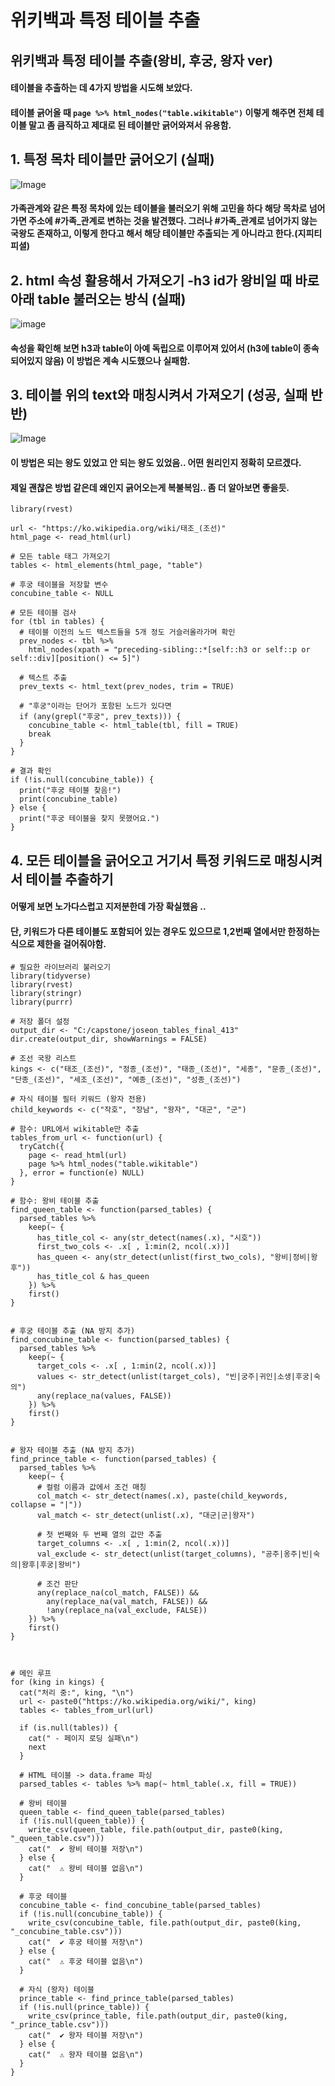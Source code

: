 # 위키백과 특정 테이블 추출
## 위키백과 특정 테이블 추출(왕비, 후궁, 왕자 ver)

#### 테이블을 추출하는 데 4가지 방법을 시도해 보았다.
#### 테이블 긁어올 때 `page %>% html_nodes("table.wikitable")` 이렇게 해주면 전체 테이블 말고 좀 큼직하고 제대로 된 테이블만 긁어와져서 유용함.

## 1. 특정 목차 테이블만 긁어오기 (실패)

![Image](https://github.com/user-attachments/assets/a5e5f167-fcc6-49ac-86be-0f891802740d)

#### 가족관계와 같은 특정 목차에 있는 테이블을 불러오기 위해 고민을 하다 해당 목차로 넘어가면 주소에 #가족_관계로 변하는 것을 발견했다. 그러나 #가족_관계로 넘어가지 않는 국왕도 존재하고, 이렇게 한다고 해서 해당 테이블만 추출되는 게 아니라고 한다.(지피티 피셜)


## 2.  html 속성 활용해서 가져오기 -h3 id가 왕비일 때 바로 아래 table 불러오는 방식 (실패)

![image](https://github.com/user-attachments/assets/7a527dfd-35c2-4b2c-ad0f-d241e87d7d8b)

#### 속성을 확인해 보면 h3과 table이 아예 독립으로 이루어져 있어서 (h3에 table이 종속되어있지 않음) 이 방법은 계속 시도했으나 실패함. 


## 3. 테이블 위의 text와 매칭시켜서 가져오기 (성공, 실패 반반)

![Image](https://github.com/user-attachments/assets/b44f571f-4cdd-47b4-852a-2815d45e45eb)

#### 이 방법은 되는 왕도 있었고 안 되는 왕도 있었음.. 어떤 원리인지 정확히 모르겠다.
#### 제일 괜찮은 방법 같은데 왜인지 긁어오는게 복불복임.. 좀 더 알아보면 좋을듯. 

```{r}
library(rvest)

url <- "https://ko.wikipedia.org/wiki/태조_(조선)"
html_page <- read_html(url)

# 모든 table 태그 가져오기
tables <- html_elements(html_page, "table")

# 후궁 테이블을 저장할 변수
concubine_table <- NULL

# 모든 테이블 검사
for (tbl in tables) {
  # 테이블 이전의 노드 텍스트들을 5개 정도 거슬러올라가며 확인
  prev_nodes <- tbl %>%
    html_nodes(xpath = "preceding-sibling::*[self::h3 or self::p or self::div][position() <= 5]")
  
  # 텍스트 추출
  prev_texts <- html_text(prev_nodes, trim = TRUE)
  
  # "후궁"이라는 단어가 포함된 노드가 있다면
  if (any(grepl("후궁", prev_texts))) {
    concubine_table <- html_table(tbl, fill = TRUE)
    break
  }
}

# 결과 확인
if (!is.null(concubine_table)) {
  print("후궁 테이블 찾음!")
  print(concubine_table)
} else {
  print("후궁 테이블을 찾지 못했어요.")
}
```

## 4. 모든 테이블을 긁어오고 거기서 특정 키워드로 매칭시켜서 테이블 추출하기
#### 어떻게 보면 노가다스럽고 지저분한데 가장 확실했음 .. 
#### 단, 키워드가 다른 테이블도 포함되어 있는 경우도 있으므로 1,2번째 열에서만 한정하는 식으로 제한을 걸어줘야함.

```{r}
# 필요한 라이브러리 불러오기
library(tidyverse)
library(rvest)
library(stringr)
library(purrr)

# 저장 폴더 설정
output_dir <- "C:/capstone/joseon_tables_final_413"
dir.create(output_dir, showWarnings = FALSE)

# 조선 국왕 리스트
kings <- c("태조_(조선)", "정종_(조선)", "태종_(조선)", "세종", "문종_(조선)", "단종_(조선)", "세조_(조선)", "예종_(조선)", "성종_(조선)")

# 자식 테이블 필터 키워드 (왕자 전용)
child_keywords <- c("작호", "장남", "왕자", "대군", "군")

# 함수: URL에서 wikitable만 추출
tables_from_url <- function(url) {
  tryCatch({
    page <- read_html(url)
    page %>% html_nodes("table.wikitable")
  }, error = function(e) NULL)
}

# 함수: 왕비 테이블 추출
find_queen_table <- function(parsed_tables) {
  parsed_tables %>%
    keep(~ {
      has_title_col <- any(str_detect(names(.x), "시호"))
      first_two_cols <- .x[ , 1:min(2, ncol(.x))]
      has_queen <- any(str_detect(unlist(first_two_cols), "왕비|정비|왕후"))
      has_title_col & has_queen
    }) %>%
    first()
}


# 후궁 테이블 추출 (NA 방지 추가)
find_concubine_table <- function(parsed_tables) {
  parsed_tables %>%
    keep(~ {
      target_cols <- .x[ , 1:min(2, ncol(.x))]
      values <- str_detect(unlist(target_cols), "빈|궁주|귀인|소생|후궁|숙의")
      any(replace_na(values, FALSE))
    }) %>%
    first()
}


# 왕자 테이블 추출 (NA 방지 추가)
find_prince_table <- function(parsed_tables) {
  parsed_tables %>%
    keep(~ {
      # 컬럼 이름과 값에서 조건 매칭
      col_match <- str_detect(names(.x), paste(child_keywords, collapse = "|"))
      val_match <- str_detect(unlist(.x), "대군|군|왕자")
      
      # 첫 번째와 두 번째 열의 값만 추출
      target_columns <- .x[ , 1:min(2, ncol(.x))]
      val_exclude <- str_detect(unlist(target_columns), "공주|옹주|빈|숙의|왕후|후궁|왕비")
      
      # 조건 판단
      any(replace_na(col_match, FALSE)) &&
        any(replace_na(val_match, FALSE)) &&
        !any(replace_na(val_exclude, FALSE))
    }) %>%
    first()
}



# 메인 루프
for (king in kings) {
  cat("처리 중:", king, "\n")
  url <- paste0("https://ko.wikipedia.org/wiki/", king)
  tables <- tables_from_url(url)
  
  if (is.null(tables)) {
    cat(" - 페이지 로딩 실패\n")
    next
  }
  
  # HTML 테이블 -> data.frame 파싱
  parsed_tables <- tables %>% map(~ html_table(.x, fill = TRUE))
  
  # 왕비 테이블
  queen_table <- find_queen_table(parsed_tables)
  if (!is.null(queen_table)) {
    write_csv(queen_table, file.path(output_dir, paste0(king, "_queen_table.csv")))
    cat("  ✔️ 왕비 테이블 저장\n")
  } else {
    cat("  ⚠️ 왕비 테이블 없음\n")
  }
  
  # 후궁 테이블
  concubine_table <- find_concubine_table(parsed_tables)
  if (!is.null(concubine_table)) {
    write_csv(concubine_table, file.path(output_dir, paste0(king, "_concubine_table.csv")))
    cat("  ✔️ 후궁 테이블 저장\n")
  } else {
    cat("  ⚠️ 후궁 테이블 없음\n")
  }
  
  # 자식 (왕자) 테이블
  prince_table <- find_prince_table(parsed_tables)
  if (!is.null(prince_table)) {
    write_csv(prince_table, file.path(output_dir, paste0(king, "_prince_table.csv")))
    cat("  ✔️ 왕자 테이블 저장\n")
  } else {
    cat("  ⚠️ 왕자 테이블 없음\n")
  }
}
```



